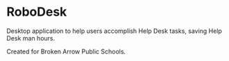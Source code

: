 # RoboDesk
Desktop application to help users accomplish Help Desk tasks, saving Help Desk man hours.

Created for Broken Arrow Public Schools.
